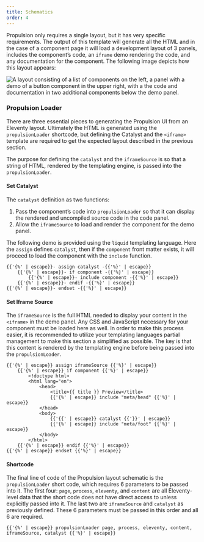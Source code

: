 ```yaml
---
title: Schematics
order: 4
---
```


Propulsion only requires a single layout, but it has very specific requirements. The output of this template will generate all the HTML and in the case of a component page it will load a development layout of 3 panels, includes the component’s code, an `iframe` demo rendering the code, and any documentation for the component. The following image depicts how this layout appears:

![A layout consisting of a list of components on the left, a panel with a demo of a button component in the upper right, with a the code and documentation in two additional components below the demo panel.](/images/propulsion-ui.png)


### Propulsion Loader

There are three essential pieces to generating the Propulsion UI from an Eleventy layout. Ultimately the HTML is generated using the `propulsionLoader` shortcode, but defining the Catalyst and the `<iframe>` template are required to get the expected layout described in the previous section.

The purpose for defining the `catalyst` and the `iframeSource` is so that a string of HTML, rendered by the templating engine, is passed into the `propulsionLoader`.

#### Set Catalyst

The `catalyst` definition as two functions:

1. Pass the component’s code into `propulsionLoader` so that it can display the rendered and uncompiled source code in the code panel.
2. Allow the `iframeSource` to load and render the component for the demo panel.

The following demo is provided using the `liquid` templating language. Here the `assign` defines `catalyst`, then if the `component` front matter exists, it will proceed to load the component with the `include` function.

```liquid
{{'{%' | escape}}- assign catalyst -{{'%}' | escape}}
	{{'{%' | escape}}- if component -{{'%}' | escape}}
		{{'{%' | escape}}- include component -{{'%}' | escape}}
	{{'{%' | escape}}- endif -{{'%}' | escape}}
{{'{%' | escape}}- endset -{{'%}' | escape}}
```

#### Set Iframe Source

The `iframeSource` is the full HTML needed to display your content in the `<iframe>` in the demo panel. Any CSS and JavaScript necessary for your component must be loaded here as well. In order to make this process easier, it is recommended to utilize your templating languages partial management to make this section a simplified as possible. The key is that this content is rendered by the templating engine before being passed into the `propulsionLoader`.

```liquid
{{'{%' | escape}} assign iframeSource {{'%}' | escape}}
	{{'{%' | escape}} if component {{'%}' | escape}}
		<!doctype html>
		<html lang="en">
			<head>
				<title>{{ title }} Preview</title>
				{{'{%' | escape}} include "meta/head" {{'%}' | escape}}
			</head>
			<body>
				{{'{{' | escape}} catalyst {{'}}' | escape}}
				{{'{%' | escape}} include "meta/foot" {{'%}' | escape}}
			</body>
		</html>
	{{'{%' | escape}} endif {{'%}' | escape}}
{{'{%' | escape}} endset {{'%}' | escape}}
```

#### Shortcode

The final line of code of the Propulsion layout schematic is the `propulsionLoader` short code, which requires 6 parameters to be passed into it. The first four: `page`, `process`, `eleventy`, and `content` are all Eleventy-level data that the short code does not have direct access to unless explicitly passed into it. The last two are `iframeSource` and `catalyst` as previously defined. These 6 parameters must be passed in this order and all 6 are required.

```liquid
{{'{%' | escape}} propulsionLoader page, process, eleventy, content, iframeSource, catalyst {{'%}' | escape}}
```


